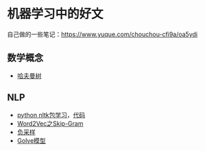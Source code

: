 # 机器学习中的好文
自己做的一些笔记：https://www.yuque.com/chouchou-cfi9a/oa5ydi
## 数学概念
- [哈夫曼树](https://baike.baidu.com/item/%E5%93%88%E5%A4%AB%E6%9B%BC%E6%A0%91)
## NLP
- [python nltk包学习](https://zhuanlan.zhihu.com/p/38231514)，[代码](https://github.com/lakerschampions/Machine_Learning/blob/master/code/nltk_learn.py)
- [Word2Vec之Skip-Gram](https://zhuanlan.zhihu.com/p/27234078)
- [负采样](https://zhuanlan.zhihu.com/p/39684349)
- [Golve模型](http://www.fanyeong.com/2018/02/19/glove-in-detail/)
